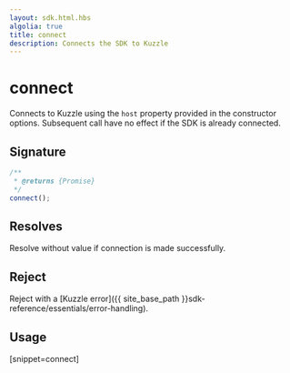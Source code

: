 ```yaml
---
layout: sdk.html.hbs
algolia: true
title: connect
description: Connects the SDK to Kuzzle
---
```


# connect

Connects to Kuzzle using the `host` property provided in the constructor options.
Subsequent call have no effect if the SDK is already connected.

## Signature

```javascript
/**
 * @returns {Promise}
 */
connect();
```

## Resolves

Resolve without value if connection is made successfully.

## Reject

Reject with a [Kuzzle error]({{ site_base_path }}sdk-reference/essentials/error-handling).

## Usage

[snippet=connect]
